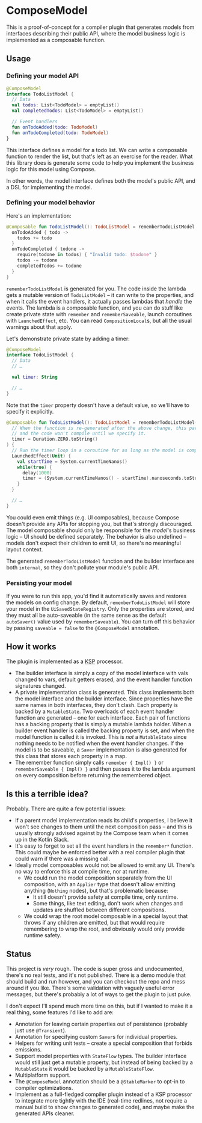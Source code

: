 # ComposeModel

This is a proof-of-concept for a compiler plugin that generates models from interfaces describing
their public API, where the model business logic is implemented as a composable function.

## Usage

### Defining your model API

```kotlin
@ComposeModel
interface TodoListModel {
  // Data
  val todos: List<TodoModel> = emptyList()
  val completedTodos: List<TodoModel> = emptyList()

  // Event handlers
  fun onTodoAdded(todo: TodoModel)
  fun onTodoCompleted(todo: TodoModel)
}
```

This interface defines a model for a todo list. We can write a composable function to render the
list, but that's left as an exercise for the reader. What this library does is generate some code
to help you implement the business logic for this model using Compose.

In other words, the model interface defines both the model's public API, and a DSL for implementing
the model.

### Defining your model behavior

Here's an implementation:

```kotlin
@Composable fun TodoListModel(): TodoListModel = rememberTodoListModel {
  onTodoAdded { todo ->
    todos += todo
  }
  onTodoCompleted { todone ->
    require(todone in todos) { "Invalid todo: $todone" }
    todos -= todone
    completedTodos += todone
  }
}
```

`rememberTodoListModel` is generated for you. The code inside the lambda gets a mutable version of
`TodoListModel` – it can write to the properties, and when it calls the event handlers, it actually
passes lambdas that _handle_ the events. The lambda is a composable function, and you can do stuff
like create private state with `remember` and `rememberSaveable`, launch coroutines with
`LaunchedEffect`, etc. You can read `CompositionLocal`s, but all the usual warnings about that
apply.

Let's demonstrate private state by adding a timer:
```kotlin
@ComposeModel
interface TodoListModel {
  // Data
  // …

  val timer: String

  // …
}
```
Note that the `timer` property doesn't have a default value, so we'll have to specify it explicitly.
```kotlin
@Composable fun TodoListModel(): TodoListModel = rememberTodoListModel(
  // When the function is re-generated after the above change, this parameter will be required,
  // and the code won't compile until we specify it.
  timer = Duration.ZERO.toString()
) {
  // Run the timer loop in a coroutine for as long as the model is composed.
  LaunchedEffect(Unit) {
    val startTime = System.currentTimeNanos()
    while(true) {
      delay(1000)
      timer = (System.currentTimeNanos() - startTime).nanoseconds.toString()
    }
  }

  // …
}
```

You could even emit things (e.g. UI composables), because Compose doesn't provide any APIs
for stopping you, but that's strongly discouraged. The model composable should only be responsible
for the _model_'s business logic – UI should be defined separately. The behavior is also undefined –
models don't expect their children to emit UI, so there's no meaningful layout context.

The generated `rememberTodoListModel` function and the builder interface are both `internal`, so
they don't pollute your module's public API.

### Persisting your model

If you were to run this app, you'd find it automatically saves and restores the models on config
change. By default, `rememberTodoListModel` will store your model in the `UiSavedStateRegistry`.
Only the properties are stored, and they must all be auto-saveable (in the same sense as the default
`autoSaver()` value used by `rememberSaveable`). You can turn off this behavior by passing
`saveable = false` to the `@ComposeModel` annotation.

## How it works

The plugin is implemented as a [KSP](https://github.com/google/ksp) processor.

- The builder interface is simply a copy of the model interface with vals changed to vars, default
  getters erased, and the event handler function signatures changed.
- A private implementation class is generated. This class implements both the model interface and
  the builder interface. Since properties have the same names in both interfaces, they don't clash.
  Each property is backed by a `MutableState`. Two overloads of each event handler function are
  generated – one for each interface. Each pair of functions has a backing property that is simply
  a mutable lambda holder. When a builder event handler is called the backing property is set, and
  when the model function is called it is invoked. This is _not_ a `MutableState` since nothing
  needs to be notified when the event handler changes. If the model is to be saveable, a `Saver`
  implementation is also generated for this class that stores each property in a map.
- The remember function simply calls `remember { Impl() }` or `rememberSaveable { Impl() }` and
  then passes it to the lambda argument on every composition before returning the remembered object.

## Is this a terrible idea?

Probably. There are quite a few potential issues:

- If a parent model implementation reads its child's properties, I believe it won't see changes to
  them until the next composition pass – and this is usually strongly advised against by the Compose
  team when it comes up in the Kotlin Slack.
- It's easy to forget to set all the event handlers in the `remember*` function. This could maybe
  be enforced better with a real compiler plugin that could warn if there was a missing call.
- Ideally model composables would not be allowed to emit any UI. There's no way to enforce this at
  compile time, nor at runtime.
    - We could run the model composition separately from the UI composition, with an `Applier` type
      that doesn't allow emitting anything (`Nothing` nodes), but that's problematic because:
        - It still doesn't provide safety at compile time, only runtime.
        - Some things, like text editing, don't work when changes and updates are shuffled between
          different compositions.
    - We could wrap the root model composable in a special layout that throws if any children are
      emitted, but that would require remembering to wrap the root, and obviously would only provide
      runtime safety.

## Status

This project is _very_ rough. The code is super gross and undocumented, there's no real tests, and
it's not published. There is a demo module that should build and run however, and you can checkout
the repo and mess around if you like. There's some validation with vaguely useful error messages,
but there's probably a lot of ways to get the plugin to just puke.

I don't expect I'll spend much more time on this, but if I wanted to make it a real thing, some
features I'd like to add are:

- Annotation for leaving certain properties out of persistence (probably just use `@Transient`).
- Annotation for specifying custom `Saver`s for individual properties.
- Helpers for writing unit tests – create a special composition that forbids emissions.
- Support model properties with `StateFlow` types. The builder interface would still just get a
  mutable property, but instead of being backed by a `MutableState` it would be backed by a
  `MutableStateFlow`.
- Multiplatform support.
- The `@ComposeModel` annotation should be a `@StableMarker` to opt-in to compiler optimizations.
- Implement as a full-fledged compiler plugin instead of a KSP processor to integrate more tightly
  with the IDE (real-time redlines, not require a manual build to show changes to generated code),
  and maybe make the generated APIs cleaner.
